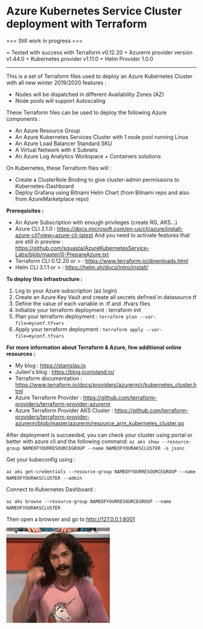 # Azure Kubernetes Service Cluster deployment with Terraform


=== Still work in progress ===

= Tested with success with Terraform v0.12.20 + Azurerm provider version v1.44.0 + Kubernetes provider v1.11.0 + Helm Provider 1.0.0

--------------------------------------------------------------------------------------------------------

This is a set of Terraform files used to deploy an Azure Kubernetes Cluster with all new winter 2019/2020 features :

- Nodes will be dispatched in different Availability Zones (AZ)
- Node pools will support Autoscaling

These Terraform files can be used to deploy the following Azure components :
- An Azure Resource Group
- An Azure Kubernetes Services Cluster with 1 node pool running Linux 
- An Azure Load Balancer Standard SKU
- A Virtual Network with it Subnets
- An Azure Log Analytics Workspace + Containers solutions

On Kubernetes, these Terraform files will :
- Create a ClusterRole Binding to give cluster-admin permissions to Kubernetes-Dashboard
- Deploy Grafana using Bitnami Helm Chart (from Bitnami repo and also from AzureMarketplace repo)

__Prerequisites :__
- An Azure Subscription with enough privileges (create RG, AKS...)
- Azure CLI 2.1.0 : https://docs.microsoft.com/en-us/cli/azure/install-azure-cli?view=azure-cli-latest
   And you need to activate features that are still in preview : https://github.com/squasta/AzureKubernetesService-Labs/blob/master/0-PrepareAzure.txt
- Terraform CLI 0.12.20 or > : https://www.terraform.io/downloads.html
- Helm CLI 3.1.1 or > : https://helm.sh/docs/intro/install/ 

__To deploy this infrastructure :__
1. Log to your Azure subscription (az login)
2. Create an Azure Key Vault and create all secrets defined in datasource.tf
3. Define the value of each variable in .tf and .tfvars files
4. Initialize your terraform deployment : terraform init
5. Plan your terraform deployment : `terraform plan --var-file=myconf.tfvars`
6. Apply your terraform deployment : `terraform apply --var-file=myconf.tfvars`

__For more information about Terraform & Azure, few additional online resources :__
- My blog : https://stanislas.io
- Julien's blog : https://blog.jcorioland.io/
- Terraform documentation : https://www.terraform.io/docs/providers/azurerm/r/kubernetes_cluster.html
- Azure Terraform Provider : https://github.com/terraform-providers/terraform-provider-azurerm
- Azure Terraform Provider AKS Cluster : https://github.com/terraform-providers/terraform-provider-azurerm/blob/master/azurerm/resource_arm_kubernetes_cluster.go

After deployment is succeeded, you can check your cluster using portal or better with azure cli and the following command: 
`az aks show --resource-group NAMEOFYOURRESOURCEGROUP --name NAMEOFYOURAKSCLUSTER -o jsonc`

Get your kubeconfig using :

`az aks get-credentials --resource-group NAMEOFYOURRESOURCEGROUP --name NAMEOFYOURAKSCLUSTER --admin`

Connect to Kubernetes Dashboard :

`az aks browse --resource-group NAMEOFYOURRESOURCEGROUP --name NAMEOFYOURAKSCLUSTER`

Then open a browser and go to http://127.0.0.1:8001

![Magic](https://github.com/squasta/AzureKubernetesService-Terraform/raw/master/Magic.gif)
